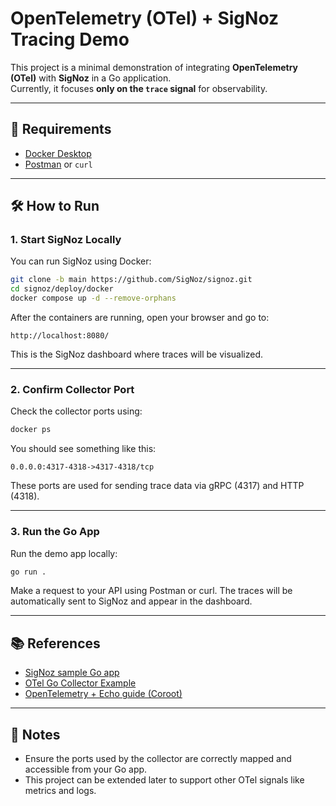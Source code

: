 # OpenTelemetry (OTel) + SigNoz Tracing Demo

This project is a minimal demonstration of integrating **OpenTelemetry (OTel)** with **SigNoz** in a Go application.  
Currently, it focuses **only on the `trace` signal** for observability.

---

## 🚀 Requirements

- [Docker Desktop](https://www.docker.com/products/docker-desktop/)
- [Postman](https://www.postman.com/) or `curl`

---

## 🛠️ How to Run

### 1. Start SigNoz Locally

You can run SigNoz using Docker:

```bash
git clone -b main https://github.com/SigNoz/signoz.git
cd signoz/deploy/docker
docker compose up -d --remove-orphans
```

After the containers are running, open your browser and go to:

```
http://localhost:8080/
```

This is the SigNoz dashboard where traces will be visualized.

---

### 2. Confirm Collector Port

Check the collector ports using:

```bash
docker ps
```

You should see something like this:

```
0.0.0.0:4317-4318->4317-4318/tcp
```

These ports are used for sending trace data via gRPC (4317) and HTTP (4318).

---

### 3. Run the Go App

Run the demo app locally:

```bash
go run .
```

Make a request to your API using Postman or curl. The traces will be automatically sent to SigNoz and appear in the dashboard.

---

## 📚 References

- [SigNoz sample Go app](https://github.com/SigNoz/sample-golang-app/blob/master/main.go)
- [OTel Go Collector Example](https://github.com/open-telemetry/opentelemetry-go-contrib/blob/main/examples/otel-collector/main.go)
- [OpenTelemetry + Echo guide (Coroot)](https://docs.coroot.com/tracing/opentelemetry-go?http-server=echo)

---

## 📌 Notes

- Ensure the ports used by the collector are correctly mapped and accessible from your Go app.
- This project can be extended later to support other OTel signals like metrics and logs.